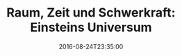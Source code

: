 ---
date: '2016-08-24T23:35:00'
talk_date: '2003-05-01T00:00:00'
talk_speakers:
  speaker1:
    name: Mathias Klein
title: 'Raum, Zeit und Schwerkraft: Einsteins Universum'
---